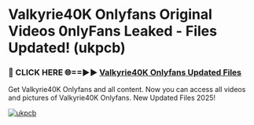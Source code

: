 # Valkyrie40K Onlyfans Original Videos 0nlyFans Leaked - Files Updated! (ukpcb)

<h3>🔴 CLICK HERE 🌐==►► <a href="https://tinyurl.com/ehrbuxhb" rel="nofollow">Valkyrie40K Onlyfans Updated Files</a></h3>

Get Valkyrie40K Onlyfans and all content. Now you can access all videos and pictures of Valkyrie40K Onlyfans. New Updated Files 2025!

[![ukpcb](https://i.imgur.com/lVYEuWS.gif)](https://tinyurl.com/ehrbuxhb)
